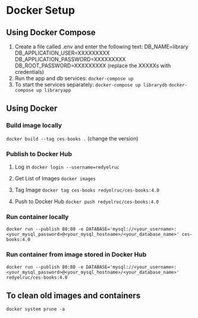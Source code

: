 # Docker Setup

## Using Docker Compose
1. Create a file called .env and enter the following text:
   DB_NAME=library
   DB_APPLICATION_USER=XXXXXXXXX
   DB_APPLICATION_PASSWORD=XXXXXXXXX
   DB_ROOT_PASSWORD=XXXXXXXXX
(replace the XXXXXs with credentials)
2. Run the app and db services:
`docker-compose up`
3. To start the services separately:
`docker-compose up librarydb`
`docker-compose up libraryapp`

## Using Docker

### Build image locally
`docker build --tag ces-books .`
(change the version)

### Publish to Docker Hub
1. Log in
`docker login --username=redyelruc`

2. Get List of Images
`docker images`

3. Tag Image
`docker tag ces-books redyelruc/ces-books:4.0`

4. Push to Docker Hub
`docker push redyelruc/ces-books:4.0`

### Run container locally
`docker run --publish 80:80 -e DATABASE='mysql://<your_username>:<your_mysql_password>@<your_mysql_hostname>/<your_database_name>' ces-books:4.0`

### Run container from image stored in Docker Hub
`docker run --publish 80:80 -e DATABASE='mysql://<your_username>:<your_mysql_password>@<your_mysql_hostname>/<your_database_name>' redyelruc/ces-books:4.0`

## To clean old images and containers
`docker system prune -a`
